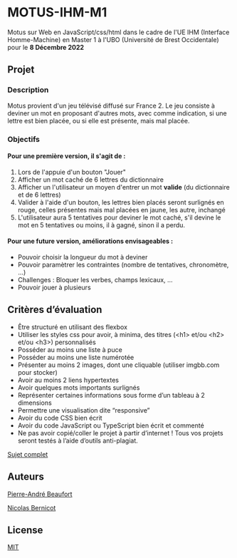 # MOTUS-IHM-M1
Motus sur Web en JavaScript/css/html dans le cadre de l'UE IHM (Interface Homme-Machine) en Master 1 à l'UBO (Université de Brest Occidentale) pour le **8 Décembre 2022**

## Projet
### Description
Motus provient d'un jeu télévisé diffusé sur France 2.
Le jeu consiste à deviner un mot en proposant d'autres mots, avec comme indication, si une lettre est bien placée, ou si elle est présente, mais mal placée.
### Objectifs
#### Pour une première version, il s'agit de :
1) Lors de l'appuie d'un bouton "Jouer"
2) Afficher un mot caché de 6 lettres du dictionnaire
3) Afficher un l'utilisateur un moyen d'entrer un mot **valide** (du dictionnaire et de 6 lettres)
4) Valider à l'aide d'un bouton, les lettres bien placés seront surlignés en rouge, celles présentes mais mal placées en jaune, les autre, inchangé
5) L'utilisateur aura 5 tentatives pour deviner le mot caché, s'il devine le mot en 5 tentatives ou moins, il à gagné, sinon il a perdu.

#### Pour une future version, améliorations envisageables :
- Pouvoir choisir la longueur du mot à deviner
- Pouvoir paramètrer les contraintes (nombre de tentatives, chronomètre, ...)
- Challenges : Bloquer les verbes, champs lexicaux, ...
- Pouvoir jouer à plusieurs

## Critères d’évaluation
- Être structuré en utilisant des flexbox
- Utiliser les styles css pour avoir, à minima, des titres (\<h1> et/ou \<h2> et/ou \<h3>) personnalisés
- Posséder au moins une liste à puce
- Posséder au moins une liste numérotée
- Présenter au moins 2 images, dont une cliquable (utiliser imgbb.com pour stocker)
- Avoir au moins 2 liens hypertextes
- Avoir quelques mots importants surlignés
- Représenter certaines informations sous forme d’un tableau à 2 dimensions
- Permettre une visualisation dite “responsive”
- Avoir du code CSS bien écrit
- Avoir du code JavaScript ou TypeScript bien écrit et commenté
- Ne pas avoir copié/coller le projet à partir d’internet ! Tous vos projets seront testés à l’aide d’outils anti-plagiat.

[Sujet complet](https://docs.google.com/document/d/1Zm464qi3GMnQlCeocBBhgWgTID81xMfnIfH-J0lePlk/edit#)

## Auteurs
[Pierre-André Beaufort](https://github.com/PierreABfr)

[Nicolas Bernicot](https://github.com/Nicolas-BT)

## License

[MIT](https://choosealicense.com/licenses/mit/)
